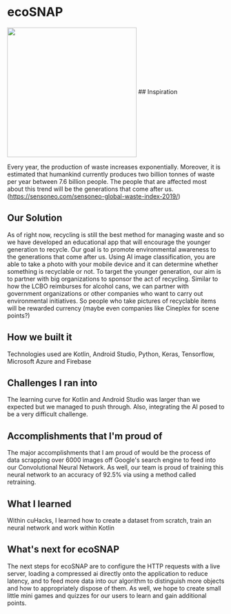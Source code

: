 # ecoSNAP

<img align = "center" src = "../READMEImg/ecoSNAP (2).jpg" width = "300" height ="auto"/>
## Inspiration

Every year, the production of waste increases exponentially. Moreover, it is estimated that humankind currently produces two billion tonnes of waste per year between 7.6 billion people. The people that are affected most about this trend will be the generations that come after us. (https://sensoneo.com/sensoneo-global-waste-index-2019/)

## Our Solution

As of right now, recycling is still the best method for managing waste and so we have developed an educational app that will encourage the younger generation to recycle. Our goal is to promote environmental awareness to the generations that come after us. Using AI image classification, you are able to take a photo with your mobile device and it can determine whether something is recyclable or not. To target the younger generation, our aim is to partner with big organizations to sponsor the act of recycling. Similar to how the LCBO reimburses for alcohol cans, we can partner with government organizations or other companies who want to carry out environmental initiatives. So people who take pictures of recyclable items will be rewarded currency (maybe even companies like Cineplex for scene points?)

## How we built it

Technologies used are Kotlin, Android Studio, Python, Keras, Tensorflow, Microsoft Azure and Firebase

## Challenges I ran into

The learning curve for Kotlin and Android Studio was larger than we expected but we managed to push through. Also, integrating the AI posed to be a very difficult challenge.

## Accomplishments that I'm proud of

The major accomplishments that I am proud of would be the process of data scrapping over 6000 images off Google's search engine to feed into our Convolutional Neural Network. As well, our team is proud of training this neural network to an accuracy of 92.5% via using a method called retraining.

## What I learned

Within cuHacks, I learned how to create a dataset from scratch, train an neural network and work within Kotlin

## What's next for ecoSNAP

The next steps for ecoSNAP are to configure the HTTP requests with a live server, loading a compressed ai directly onto the application to reduce latency, and to feed more data into our algorithm to distinguish more objects and how to appropriately dispose of them. As well, we hope to create small little mini games and quizzes for our users to learn and gain additional points.

